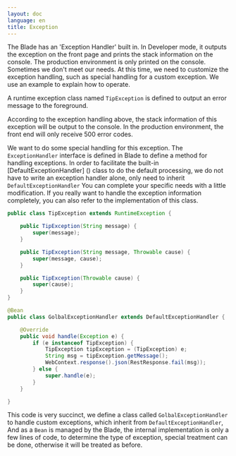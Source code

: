 ```yaml
---
layout: doc
language: en
title: Exception
---
```


The Blade has an 'Exception Handler' built in. In Developer mode, it outputs the exception on the front page and prints the stack information on the console. The production environment is only printed on the console.
Sometimes we don't meet our needs. At this time, we need to customize the exception handling, such as special handling for a custom exception.
We use an example to explain how to operate.

A runtime exception class named `TipException` is defined to output an error message to the foreground.

According to the exception handling above, the stack information of this exception will be output to the console. In the production environment, the front end will only receive 500 error codes.

We want to do some special handling for this exception. The `ExceptionHandler` interface is defined in Blade to define a method for handling exceptions.
In order to facilitate the built-in [DefaultExceptionHandler] () class to do the default processing, we do not have to write an exception handler alone, only need to inherit `DefaultExceptionHandler`
You can complete your specific needs with a little modification. If you really want to handle the exception information completely, you can also refer to the implementation of this class.

```java
public class TipException extends RuntimeException {

    public TipException(String message) {
        super(message);
    }

    public TipException(String message, Throwable cause) {
        super(message, cause);
    }

    public TipException(Throwable cause) {
        super(cause);
    }
}

@Bean
public class GolbalExceptionHandler extends DefaultExceptionHandler {

    @Override
    public void handle(Exception e) {
        if (e instanceof TipException) {
            TipException tipException = (TipException) e;
            String msg = tipException.getMessage();
            WebContext.response().json(RestResponse.fail(msg));
        } else {
            super.handle(e);
        }
    }

}
```

This code is very succinct, we define a class called `GolbalExceptionHandler` to handle custom exceptions, which inherit from `DefaultExceptionHandler`, And as a `Bean` is managed by the Blade, the internal implementation is only a few lines of code, to determine the type of exception, special treatment can be done, otherwise it will be treated as before.